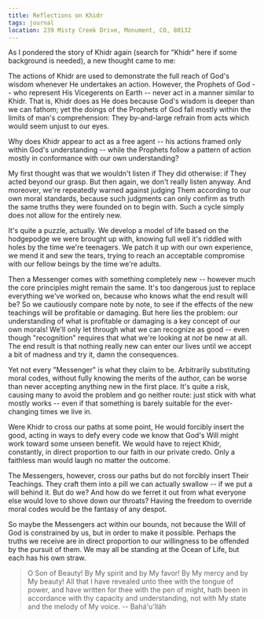 ```yaml
---
title: Reflections on Khidr
tags: journal
location: 239 Misty Creek Drive, Monument, CO, 80132
---
```


As I pondered the story of Khidr again (search for "Khidr" here if some
background is needed), a new thought came to me:

The actions of Khidr are used to demonstrate the full reach of God's
wisdom whenever He undertakes an action.  However, the Prophets of God
-- who represent His Vicegerents on Earth -- never act in a manner
similar to Khidr.  That is, Khidr does as He does because God's wisdom
is deeper than we can fathom; yet the doings of the Prophets of God fall
mostly within the limits of man's comprehension: They by-and-large
refrain from acts which would seem unjust to our eyes.

Why does Khidr appear to act as a free agent -- his actions framed only
within God's understanding -- while the Prophets follow a pattern of
action mostly in conformance with our own understanding?

My first thought was that we wouldn't listen if They did otherwise: if
They acted beyond our grasp.  But then again, we don't really listen
anyway.  And moreover, we're repeatedly warned against judging Them
according to our own moral standards, because such judgments can only
confirm as truth the same truths they were founded on to begin with.
Such a cycle simply does not allow for the entirely new.

It's quite a puzzle, actually.  We develop a model of life based on the
hodgepodge we were brought up with, knowing full well it's riddled with
holes by the time we're teenagers.  We patch it up with our own
experience, we mend it and sew the tears, trying to reach an acceptable
compromise with our fellow beings by the time we're adults.

Then a Messenger comes with something completely new -- however much the
core principles might remain the same.  It's too dangerous just to
replace everything we've worked on, because who knows what the end
result will be?  So we cautiously compare note by note, to see if the
effects of the new teachings will be profitable or damaging.  But here
lies the problem: our understanding of what is profitable or damaging is
a key concept of our own morals!  We'll only let through what we can
recognize as good -- even though "recognition" requires that what we're
looking at *not* be new at all.  The end result is that nothing really new
can enter our lives until we accept a bit of madness and try it, damn
the consequences.

Yet not every "Messenger" is what they claim to be.  Arbitrarily
substituting moral codes, without fully knowing the merits of the
author, can be worse than never accepting anything new in the first
place.  It's quite a risk, causing many to avoid the problem and go
neither route: just stick with what mostly works -- even if that
something is barely suitable for the ever-changing times we live in.

Were Khidr to cross our paths at some point, He would forcibly insert
the good, acting in ways to defy every code we know that God's Will
might work toward some unseen benefit.  We would have to reject Khidr,
constantly, in direct proportion to our faith in our private credo.
Only a faithless man would laugh no matter the outcome.

The Messengers, however, cross our paths but do not forcibly insert
Their Teachings.  They craft them into a pill we can actually swallow --
if we put a will behind it.  But do we?  And how do we ferret it out
from what everyone else would love to shove down our throats?  Having
the freedom to override moral codes would be the fantasy of any despot.

So maybe the Messengers act within our bounds, not because the Will of
God is constrained by us, but in order to make it possible.  Perhaps the
truths we receive are in direct proportion to our willingness to be
offended by the pursuit of them.  We may all be standing at the Ocean of
Life, but each has his own straw.

> O Son of Beauty!  By My spirit and by My favor!  By My mercy and by My
> beauty!  All that I have revealed unto thee with the tongue of power,
> and have written for thee with the pen of might, hath been in
> accordance with thy capacity and understanding, not with My state and
> the melody of My voice. -- Bahá'u'lláh


